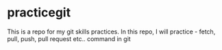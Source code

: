 # practicegit
This is a repo for my git skills practices.
In this repo, I will practice - fetch, pull, push, pull request etc.. command in git
